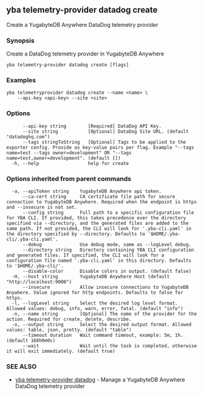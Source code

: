 ## yba telemetry-provider datadog create

Create a YugabyteDB Anywhere DataDog telemetry provider

### Synopsis

Create a DataDog telemetry provider in YugabyteDB Anywhere

```
yba telemetry-provider datadog create [flags]
```

### Examples

```
yba telemetryprovider datadog create --name <name> \
    --api-key <api-key> --site <site>
```

### Options

```
      --api-key string        [Required] DataDog API Key.
      --site string           [Optional] DataDog Site URL. (default "datadoghq.com")
      --tags stringToString   [Optional] Tags to be applied to the exporter config. Provide as key-value pairs per flag. Example "--tags name=test --tags owner=development" OR "--tags name=test,owner=development". (default [])
  -h, --help                  help for create
```

### Options inherited from parent commands

```
  -a, --apiToken string    YugabyteDB Anywhere api token.
      --ca-cert string     CA certificate file path for secure connection to YugabyteDB Anywhere. Required when the endpoint is https and --insecure is not set.
      --config string      Full path to a specific configuration file for YBA CLI. If provided, this takes precedence over the directory specified via --directory, and the generated files are added to the same path. If not provided, the CLI will look for '.yba-cli.yaml' in the directory specified by --directory. Defaults to '$HOME/.yba-cli/.yba-cli.yaml'.
      --debug              Use debug mode, same as --logLevel debug.
      --directory string   Directory containing YBA CLI configuration and generated files. If specified, the CLI will look for a configuration file named '.yba-cli.yaml' in this directory. Defaults to '$HOME/.yba-cli/'.
      --disable-color      Disable colors in output. (default false)
  -H, --host string        YugabyteDB Anywhere Host (default "http://localhost:9000")
      --insecure           Allow insecure connections to YugabyteDB Anywhere. Value ignored for http endpoints. Defaults to false for https.
  -l, --logLevel string    Select the desired log level format. Allowed values: debug, info, warn, error, fatal. (default "info")
  -n, --name string        [Optional] The name of the provider for the action. Required for create, delete, describe.
  -o, --output string      Select the desired output format. Allowed values: table, json, pretty. (default "table")
      --timeout duration   Wait command timeout, example: 5m, 1h. (default 168h0m0s)
      --wait               Wait until the task is completed, otherwise it will exit immediately. (default true)
```

### SEE ALSO

* [yba telemetry-provider datadog](yba_telemetry-provider_datadog.md)	 - Manage a YugabyteDB Anywhere DataDog telemetry provider

